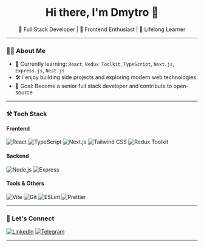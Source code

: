 <h1 align="center">Hi there, I'm Dmytro 👋</h1>

<p align="center">
  🚀 Full Stack Developer | 🎨 Frontend Enthusiast | 🧠 Lifelong Learner
</p>

---

### 🧑‍💻 About Me

- 🌱 Currently learning: `React`, `Redux Toolkit`, `TypeScript`, `Next.js`, `Express.js`, `Nest.js`
- 🛠 I enjoy building side projects and exploring modern web technologies
- 🎯 Goal: Become a senior full stack developer and contribute to open-source

---

### ⚒️ Tech Stack

#### Frontend
![React](https://img.shields.io/badge/React-20232A?style=for-the-badge&logo=react&logoColor=61DAFB)
![TypeScript](https://img.shields.io/badge/TypeScript-20232A?style=for-the-badge&logo=typescript&logoColor=3178C6)
![Next.js](https://img.shields.io/badge/Next.js-20232A?style=for-the-badge&logo=next.js&logoColor=FFFFFF)
![Tailwind CSS](https://img.shields.io/badge/TailwindCSS-20232A?style=for-the-badge&logo=tailwind-css&logoColor=06B6D4)
![Redux Toolkit](https://img.shields.io/badge/Redux_Toolkit-20232A?style=for-the-badge&logo=redux&logoColor=764ABC)

#### Backend
![Node.js](https://img.shields.io/badge/Node.js-20232A?style=for-the-badge&logo=node.js&logoColor=339933)
![Express](https://img.shields.io/badge/Express-20232A?style=for-the-badge&logo=express&logoColor=FFFFFF)

#### Tools & Others
![Vite](https://img.shields.io/badge/Vite-20232A?style=for-the-badge&logo=vite&logoColor=646CFF)
![Git](https://img.shields.io/badge/Git-20232A?style=for-the-badge&logo=git&logoColor=F05032)
![ESLint](https://img.shields.io/badge/ESLint-20232A?style=for-the-badge&logo=eslint&logoColor=4B32C3)
![Prettier](https://img.shields.io/badge/Prettier-20232A?style=for-the-badge&logo=prettier&logoColor=F7B93E)

---

### 🔗 Let's Connect

[![LinkedIn](https://img.shields.io/badge/LinkedIn-20232A?style=for-the-badge&logo=linkedin&logoColor=0A66C2)](https://www.linkedin.com/in/dmytro-kashchenko-1983981a9/)
[![Telegram](https://img.shields.io/badge/Telegram-20232A?style=for-the-badge&logo=telegram&logoColor=26A5E4)](https://t.me/reb0rned)

---

